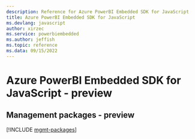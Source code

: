 ```yaml
---
description: Reference for Azure PowerBI Embedded SDK for JavaScript
title: Azure PowerBI Embedded SDK for JavaScript
ms.devlang: javascript
author: xirzec
ms.service: powerbiembedded
ms.author: jeffish
ms.topic: reference
ms.data: 09/15/2022
---
```

# Azure PowerBI Embedded SDK for JavaScript - preview

## Management packages - preview
[!INCLUDE [mgmt-packages](powerbi-embedded-mgmt-index.md)]
